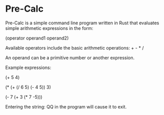 # Pre-Calc
Pre-Calc is a simple command line program written in Rust that evaluates simple arithmetic expressions in the form:

(operator operand1 operand2)

Available operators include the basic arithmetic operations: + - * /

An operand can be a primitive number or another expression.

Example expressions:

(+ 5 4) 

(* (+ (/ 6 5) (- 4 5)) 3)

(- 7 (+ 3 (* 7 -5)))

Entering the string: QQ in the program will cause it to exit. 
